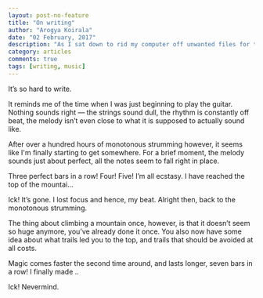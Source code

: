 ```yaml
---
layout: post-no-feature
title: "On writing"
author: "Arogya Koirala"
date: "02 February, 2017"
description: "As I sat down to rid my computer off unwanted files for the hundredth time, I stumbled into this tiny piece I wrote a few months ago."
category: articles
comments: true
tags: [writing, music]
---
```

It’s so hard to write.

It reminds me of the time when I was just beginning to play the guitar. Nothing sounds right — the strings sound dull, the rhythm is constantly off beat, the melody isn’t even close to what it is supposed to actually sound like.

After over a hundred hours of monotonous strumming however, it seems like I'm finally starting to get somewhere. For a brief moment, the melody sounds just about perfect, all the notes seem to fall right in place.

Three perfect bars in a row! Four! Five! I’m all ecstasy. I have reached the top of the mountai... 

Ick! It’s gone. I lost focus and hence, my beat. Alright then, back to the monotonous strumming. 

The thing about climbing a mountain once, however, is that it doesn’t seem so huge anymore, you’ve already done it once. You also now have some idea about what trails led you to the top, and trails that should be avoided at all costs. 

Magic comes faster the second time around, and lasts longer, seven bars in a row! I finally made ..

Ick! Nevermind.
